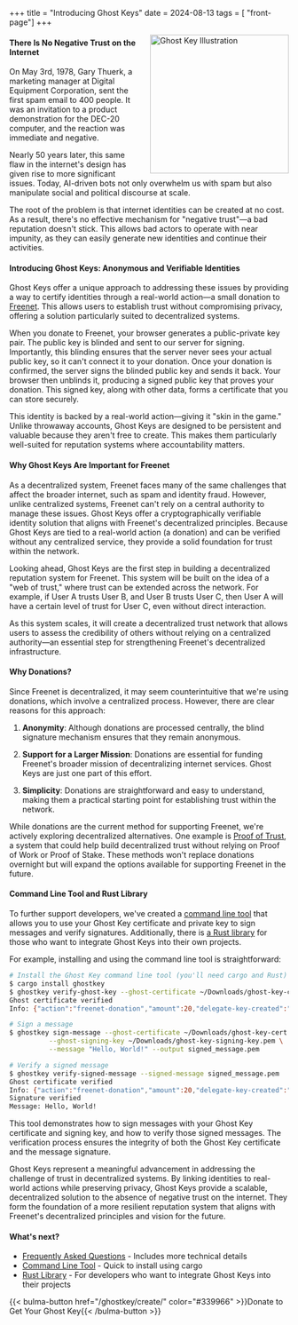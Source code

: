 +++
title = "Introducing Ghost Keys"
date = 2024-08-13
tags = [ "front-page"]
+++

<img src="/img/ghost-key-illustration.webp" alt="Ghost Key Illustration" style="float: right; width: 250px; height: 250px; margin-left: 20px;">

#### There Is No Negative Trust on the Internet

On May 3rd, 1978, Gary Thuerk, a marketing manager at Digital Equipment Corporation, sent the first
spam email to 400 people. It was an invitation to a product demonstration for the DEC-20 computer,
and the reaction was immediate and negative.

Nearly 50 years later, this same flaw in the internet's design has given rise to more significant
issues. Today, AI-driven bots not only overwhelm us with spam but also manipulate social and
political discourse at scale.

The root of the problem is that internet identities can be created at no cost. As a result, there's
no effective mechanism for "negative trust"—a bad reputation doesn't stick. This allows bad actors
to operate with near impunity, as they can easily generate new identities and continue their
activities.

#### Introducing Ghost Keys: Anonymous and Verifiable Identities

Ghost Keys offer a unique approach to addressing these issues by providing a way to certify
identities through a real-world action—a small donation to [Freenet](https://freenet.org/). This
allows users to establish trust without compromising privacy, offering a solution particularly
suited to decentralized systems.

When you donate to Freenet, your browser generates a public-private key pair. The public key is
blinded and sent to our server for signing. Importantly, this blinding ensures that the server never
sees your actual public key, so it can't connect it to your donation. Once your donation is
confirmed, the server signs the blinded public key and sends it back. Your browser then unblinds it,
producing a signed public key that proves your donation. This signed key, along with other data,
forms a certificate that you can store securely.

This identity is backed by a real-world action—giving it "skin in the game." Unlike throwaway
accounts, Ghost Keys are designed to be persistent and valuable because they aren't free to create.
This makes them particularly well-suited for reputation systems where accountability matters.

#### Why Ghost Keys Are Important for Freenet

As a decentralized system, Freenet faces many of the same challenges that affect the broader
internet, such as spam and identity fraud. However, unlike centralized systems, Freenet can't rely
on a central authority to manage these issues. Ghost Keys offer a cryptographically verifiable
identity solution that aligns with Freenet's decentralized principles. Because Ghost Keys are tied
to a real-world action (a donation) and can be verified without any centralized service, they
provide a solid foundation for trust within the network.

Looking ahead, Ghost Keys are the first step in building a decentralized reputation system for
Freenet. This system will be built on the idea of a "web of trust," where trust can be extended
across the network. For example, if User A trusts User B, and User B trusts User C, then User A will
have a certain level of trust for User C, even without direct interaction.

As this system scales, it will create a decentralized trust network that allows users to assess the
credibility of others without relying on a centralized authority—an essential step for strengthening
Freenet's decentralized infrastructure.

#### Why Donations?

Since Freenet is decentralized, it may seem counterintuitive that we're using donations, which
involve a centralized process. However, there are clear reasons for this approach:

1. **Anonymity**: Although donations are processed centrally, the blind signature mechanism ensures
   that they remain anonymous.

2. **Support for a Larger Mission**: Donations are essential for funding Freenet's broader mission
   of decentralizing internet services. Ghost Keys are just one part of this effort.

3. **Simplicity**: Donations are straightforward and easy to understand, making them a practical
   starting point for establishing trust within the network.

While donations are the current method for supporting Freenet, we're actively exploring
decentralized alternatives. One example is
[Proof of Trust](/news/799-proof-of-trust-a-wealth-unbiased-consensus-mechanism-for-distributed-systems/),
a system that could help build decentralized trust without relying on Proof of Work or Proof of
Stake. These methods won't replace donations overnight but will expand the options available for
supporting Freenet in the future.

#### Command Line Tool and Rust Library

To further support developers, we've created a
[command line tool](https://crates.io/crates/ghostkey) that allows you to use your Ghost Key
certificate and private key to sign messages and verify signatures. Additionally, there is
[a Rust library](https://crates.io/crates/ghostkey_lib) for those who want to integrate Ghost Keys
into their own projects.

For example, installing and using the command line tool is straightforward:

```bash
# Install the Ghost Key command line tool (you'll need cargo and Rust)
$ cargo install ghostkey
$ ghostkey verify-ghost-key --ghost-certificate ~/Downloads/ghost-key-cert.pem
Ghost certificate verified
Info: {"action":"freenet-donation","amount":20,"delegate-key-created":"2024-07-30 15:39:26"}

# Sign a message
$ ghostkey sign-message --ghost-certificate ~/Downloads/ghost-key-cert.pem \
          --ghost-signing-key ~/Downloads/ghost-key-signing-key.pem \
          --message "Hello, World!" --output signed_message.pem

# Verify a signed message
$ ghostkey verify-signed-message --signed-message signed_message.pem
Ghost certificate verified
Info: {"action":"freenet-donation","amount":20,"delegate-key-created":"2024-07-30 15:39:26"}
Signature verified
Message: Hello, World!
```

This tool demonstrates how to sign messages with your Ghost Key certificate and signing key, and how
to verify those signed messages. The verification process ensures the integrity of both the Ghost
Key certificate and the message signature.

Ghost Keys represent a meaningful advancement in addressing the challenge of trust in decentralized
systems. By linking identities to real-world actions while preserving privacy, Ghost Keys provide a
scalable, decentralized solution to the absence of negative trust on the internet. They form the
foundation of a more resilient reputation system that aligns with Freenet's decentralized principles
and vision for the future.

#### What's next?

* [Frequently Asked Questions](/ghostkey/) - Includes more technical details
* [Command Line Tool](https://crates.io/crates/ghostkey) - Quick to install using cargo
* [Rust Library](https://crates.io/crates/ghostkey_lib) - For developers who want to integrate Ghost Keys into their projects

{{< bulma-button href="/ghostkey/create/" color="#339966" >}}Donate to Get Your Ghost Key{{< /bulma-button >}}